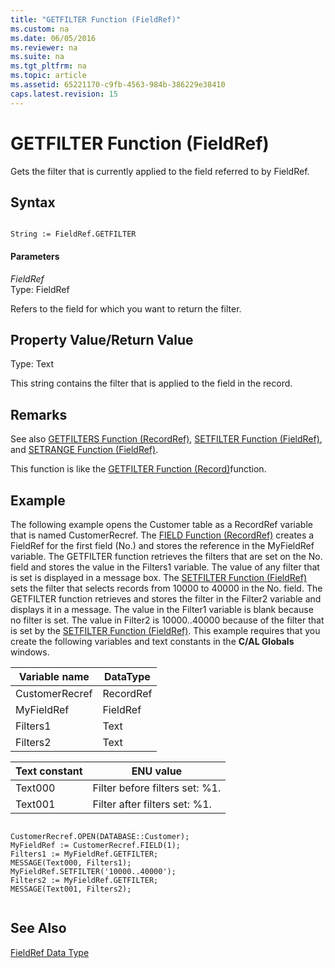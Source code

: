 ```yaml
---
title: "GETFILTER Function (FieldRef)"
ms.custom: na
ms.date: 06/05/2016
ms.reviewer: na
ms.suite: na
ms.tgt_pltfrm: na
ms.topic: article
ms.assetid: 65221170-c9fb-4563-984b-386229e38410
caps.latest.revision: 15
---
```

# GETFILTER Function (FieldRef)
Gets the filter that is currently applied to the field referred to by FieldRef.  
  
## Syntax  
  
```  
  
String := FieldRef.GETFILTER  
```  
  
#### Parameters  
 *FieldRef*  
 Type: FieldRef  
  
 Refers to the field for which you want to return the filter.  
  
## Property Value\/Return Value  
 Type: Text  
  
 This string contains the filter that is applied to the field in the record.  
  
## Remarks  
 See also [GETFILTERS Function \(RecordRef\)](GETFILTERS-Function--RecordRef-.md), [SETFILTER Function \(FieldRef\)](SETFILTER-Function--FieldRef-.md), and [SETRANGE Function \(FieldRef\)](SETRANGE-Function--FieldRef-.md).  
  
 This function is like the [GETFILTER Function \(Record\)](GETFILTER-Function--Record-.md)function.  
  
## Example  
 The following example opens the Customer table as a RecordRef variable that is named CustomerRecref. The [FIELD Function \(RecordRef\)](FIELD-Function--RecordRef-.md) creates a FieldRef for the first field \(No.\) and stores the reference in the MyFieldRef variable. The GETFILTER function retrieves the filters that are set on the No. field and stores the value in the Filters1 variable. The value of any filter that is set is displayed in a message box. The [SETFILTER Function \(FieldRef\)](SETFILTER-Function--FieldRef-.md) sets the filter that selects records from 10000 to 40000 in the No. field. The GETFILTER function retrieves and stores the filter in the Filter2 variable and displays it in a message. The value in the Filter1 variable is blank because no filter is set. The value in Filter2 is 10000..40000 because of the filter that is set by the [SETFILTER Function \(FieldRef\)](SETFILTER-Function--FieldRef-.md). This example requires that you create the following variables and text constants in the **C\/AL Globals** windows.  
  
|Variable name|DataType|  
|-------------------|--------------|  
|CustomerRecref|RecordRef|  
|MyFieldRef|FieldRef|  
|Filters1|Text|  
|Filters2|Text|  
  
|Text constant|ENU value|  
|-------------------|---------------|  
|Text000|Filter before filters set: %1.|  
|Text001|Filter after filters set: %1.|  
  
```  
  
CustomerRecref.OPEN(DATABASE::Customer);  
MyFieldRef := CustomerRecref.FIELD(1);  
Filters1 := MyFieldRef.GETFILTER;  
MESSAGE(Text000, Filters1);  
MyFieldRef.SETFILTER('10000..40000');  
Filters2 := MyFieldRef.GETFILTER;  
MESSAGE(Text001, Filters2);  
  
```  
  
## See Also  
 [FieldRef Data Type](FieldRef-Data-Type.md)